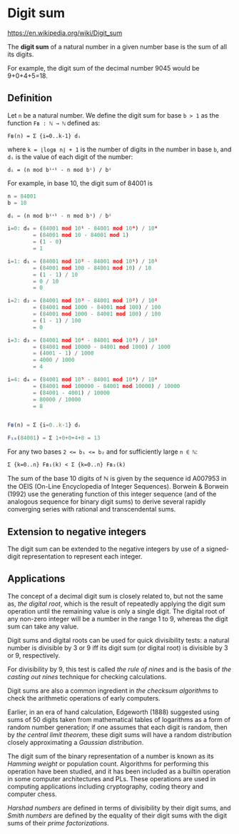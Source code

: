 # Digit sum

https://en.wikipedia.org/wiki/Digit_sum

The **digit sum** of a natural number in a given number base is the sum of all its digits.

For example, the digit sum of the decimal number 9045 would be 9+0+4+5=18.

## Definition

Let `n` be a natural number. We define the digit sum for base `b > 1` as the function `Fʙ : ℕ → ℕ` defined as:

`Fʙ(n) = Σ {i=0..k-1} dᵢ`

where `k = ⌊logʙ n⌋ + 1` is the number of digits in the number in base `b`, and `dᵢ` is the value of each digit of the number:

`dᵢ = (n mod bⁱᐩ¹ - n mod bⁱ) / bⁱ`

For example, in base 10, the digit sum of 84001 is

```js
n = 84001
b = 10

dᵢ = (n mod bⁱᐩ¹ - n mod bⁱ) / bⁱ

i=0: d₀ = (84001 mod 10¹ - 84001 mod 10⁰) / 10⁰
        = (84001 mod 10 - 84001 mod 1)
        = (1 - 0)
        = 1

i=1: d₁ = (84001 mod 10² - 84001 mod 10¹) / 10¹
        = (84001 mod 100 - 84001 mod 10) / 10
        = (1 - 1) / 10
        = 0 / 10
        = 0

i=2: d₂ = (84001 mod 10³ - 84001 mod 10²) / 10²
        = (84001 mod 1000 - 84001 mod 100) / 100
        = (84001 mod 1000 - 84001 mod 100) / 100
        = (1 - 1) / 100
        = 0

i=3: d₃ = (84001 mod 10⁴ - 84001 mod 10³) / 10³
        = (84001 mod 10000 - 84001 mod 1000) / 1000
        = (4001 - 1) / 1000
        = 4000 / 1000
        = 4

i=4: d₄ = (84001 mod 10⁵ - 84001 mod 10⁴) / 10⁴
        = (84001 mod 100000 - 84001 mod 10000) / 10000
        = (84001 - 4001) / 10000
        = 80000 / 10000
        = 8


Fʙ(n) = Σ {i=0..k-1} dᵢ

F₁₀(84001) = Σ 1+0+0+4+8 = 13
```

For any two bases `2 <= b₁ <= b₂` and for sufficiently large `n ∈ ℕ`:

`Σ {k=0..n} Fʙ₁(k) < Σ {k=0..n} Fʙ₂(k)`

The sum of the base 10 digits of ℕ is given by the sequence id A007953 in the OEIS (On-Line Encyclopedia of Integer Sequences). Borwein & Borwein (1992) use the generating function of this integer sequence (and of the analogous sequence for binary digit sums) to derive several rapidly converging series with rational and transcendental sums.

## Extension to negative integers

The digit sum can be extended to the negative integers by use of a signed-digit representation to represent each integer.

## Applications

The concept of a decimal digit sum is closely related to, but not the same as, *the digital root*, which is the result of repeatedly applying the digit sum operation until the remaining value is only a single digit. The digital root of any non-zero integer will be a number in the range 1 to 9, whereas the digit sum can take any value. 

Digit sums and digital roots can be used for quick divisibility tests: a natural number is divisible by 3 or 9 iff its digit sum (or digital root) is divisible by 3 or 9, respectively.

For divisibility by 9, this test is called *the rule of nines* and is the basis of *the casting out nines* technique for checking calculations.

Digit sums are also a common ingredient in *the checksum algorithms* to check the arithmetic operations of early computers.

Earlier, in an era of hand calculation, Edgeworth (1888) suggested using sums of 50 digits taken from mathematical tables of logarithms as a form of random number generation; if one assumes that each digit is random, then by *the central limit theorem*, these digit sums will have a random distribution closely approximating a *Gaussian distribution*.

The digit sum of the binary representation of a number is known as its *Hamming weight* or population count. Algorithms for performing this operation have been studied, and it has been included as a builtin operation in some computer architectures and PLs. These operations are used in computing applications including cryptography, coding theory and computer chess.

*Harshad numbers* are defined in terms of divisibility by their digit sums, and *Smith numbers* are defined by the equality of their digit sums with the digit sums of their *prime factorizations*.
